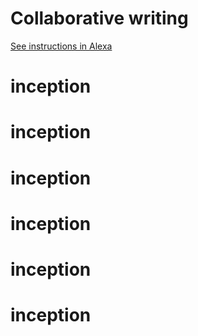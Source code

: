 # Collaborative writing

[See instructions in Alexa](https://alexa.bitmaker.co/cohorts/67/assignments/2021/latest)
# inception
# inception
# inception
# inception
# inception
# inception
